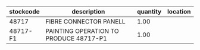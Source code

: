 |stockcode|description|quantity|location|
|---------|-----------|--------|--------|
|48717|FIBRE CONNECTOR PANELL|1.00||
|48717-F1|PAINTING OPERATION TO PRODUCE 48717-P1|1.00||
